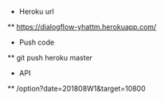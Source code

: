 * Heroku url

** https://dialogflow-yhattm.herokuapp.com/

* Push code

** git push heroku master

* API

** /option?date=201808W1&target=10800
